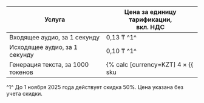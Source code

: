 

| Услуга                            | Цена за единицу тарификации, <br>вкл. НДС     |
|-----------------------------------|-----------------------------------------|
| Входящее аудио, за 1 секунду | 0,13 ₸ ^1^ |
| Исходящее аудио, за 1 секунду | 0,10 ₸ ^1^ |
| Генерация текста, за 1000 токенов | {% calc [currency=KZT] 4 × {{ sku|KZT|foundation_models.text_generation.v1|number }} %} ^1^ |

^1^ До 1 ноября 2025 года действует скидка 50%. Цена указана без учета скидки.
